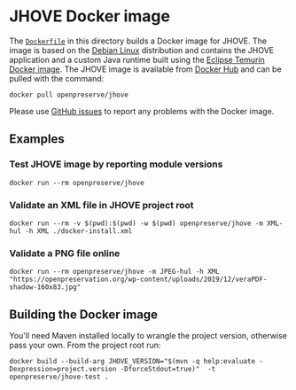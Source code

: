 # JHOVE Docker image

The [`Dockerfile`](Dockerfile) in this directory builds a Docker image for JHOVE. The image is based on the [Debian Linux](https://www.debian.org/) distribution and contains the JHOVE application and a custom Java runtime built using the [Eclipse Temurin Docker image](https://hub.docker.com/_/eclipse-temurin). The JHOVE image is available from [Docker Hub](https://hub.docker.com/r/openpreserve/jhove/) and can be pulled with the command:

    docker pull openpreserve/jhove

Please use [GitHub issues](https://github.com/openpreserve/jhove/issues/new/) to report any problems with the Docker image.

## Examples

### Test JHOVE image by reporting module versions

    docker run --rm openpreserve/jhove

### Validate an XML file in JHOVE project root

    docker run --rm -v $(pwd):$(pwd) -w $(pwd) openpreserve/jhove -m XML-hul -h XML ./docker-install.xml

### Validate a PNG file online

    docker run --rm openpreserve/jhove -m JPEG-hul -h XML "https://openpreservation.org/wp-content/uploads/2019/12/veraPDF-shadow-160x83.jpg"

## Building the Docker image

You'll need Maven installed locally to wrangle the project version, otherwise pass your own. From the project root run:

    docker build --build-arg JHOVE_VERSION="$(mvn -q help:evaluate -Dexpression=project.version -DforceStdout=true)"  -t openpreserve/jhove-test .
